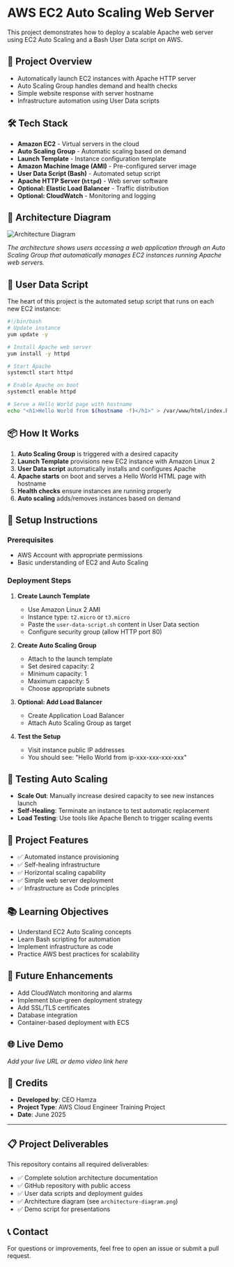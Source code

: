 # AWS EC2 Auto Scaling Web Server

This project demonstrates how to deploy a scalable Apache web server using EC2 Auto Scaling and a Bash User Data script on AWS.

## 🚀 Project Overview

- Automatically launch EC2 instances with Apache HTTP server
- Auto Scaling Group handles demand and health checks
- Simple website response with server hostname
- Infrastructure automation using User Data scripts

## 🛠️ Tech Stack

- **Amazon EC2** - Virtual servers in the cloud
- **Auto Scaling Group** - Automatic scaling based on demand
- **Launch Template** - Instance configuration template
- **Amazon Machine Image (AMI)** - Pre-configured server image
- **User Data Script (Bash)** - Automated setup script
- **Apache HTTP Server (`httpd`)** - Web server software
- **Optional: Elastic Load Balancer** - Traffic distribution
- **Optional: CloudWatch** - Monitoring and logging

## 🧩 Architecture Diagram

![Architecture Diagram](./architecture-diagram.png)

*The architecture shows users accessing a web application through an Auto Scaling Group that automatically manages EC2 instances running Apache web servers.*

## 📜 User Data Script

The heart of this project is the automated setup script that runs on each new EC2 instance:

```bash
#!/bin/bash
# Update instance
yum update -y

# Install Apache web server
yum install -y httpd

# Start Apache
systemctl start httpd

# Enable Apache on boot
systemctl enable httpd

# Serve a Hello World page with hostname
echo "<h1>Hello World from $(hostname -f)</h1>" > /var/www/html/index.html
```

## 📦 How It Works

1. **Auto Scaling Group** is triggered with a desired capacity
2. **Launch Template** provisions new EC2 instance with Amazon Linux 2
3. **User Data script** automatically installs and configures Apache
4. **Apache starts** on boot and serves a Hello World HTML page with hostname
5. **Health checks** ensure instances are running properly
6. **Auto scaling** adds/removes instances based on demand

## 🔧 Setup Instructions

### Prerequisites
- AWS Account with appropriate permissions
- Basic understanding of EC2 and Auto Scaling

### Deployment Steps

1. **Create Launch Template**
   - Use Amazon Linux 2 AMI
   - Instance type: `t2.micro` or `t3.micro`
   - Paste the `user-data-script.sh` content in User Data section
   - Configure security group (allow HTTP port 80)

2. **Create Auto Scaling Group**
   - Attach to the launch template
   - Set desired capacity: 2
   - Minimum capacity: 1
   - Maximum capacity: 5
   - Choose appropriate subnets

3. **Optional: Add Load Balancer**
   - Create Application Load Balancer
   - Attach Auto Scaling Group as target

4. **Test the Setup**
   - Visit instance public IP addresses
   - You should see: "Hello World from ip-xxx-xxx-xxx-xxx"

## 🧪 Testing Auto Scaling

- **Scale Out**: Manually increase desired capacity to see new instances launch
- **Self-Healing**: Terminate an instance to test automatic replacement
- **Load Testing**: Use tools like Apache Bench to trigger scaling events

## 📸 Project Features

- ✅ Automated instance provisioning
- ✅ Self-healing infrastructure
- ✅ Horizontal scaling capability
- ✅ Simple web server deployment
- ✅ Infrastructure as Code principles

## 📚 Learning Objectives

- Understand EC2 Auto Scaling concepts
- Learn Bash scripting for automation
- Implement infrastructure as code
- Practice AWS best practices for scalability

## 🎯 Future Enhancements

- Add CloudWatch monitoring and alarms
- Implement blue-green deployment strategy
- Add SSL/TLS certificates
- Database integration
- Container-based deployment with ECS

## 🌐 Live Demo

*Add your live URL or demo video link here*

## 🤝 Credits

- **Developed by**: CEO Hamza
- **Project Type**: AWS Cloud Engineer Training Project
- **Date**: June 2025

---

## 📋 Project Deliverables

This repository contains all required deliverables:
- ✅ Complete solution architecture documentation
- ✅ GitHub repository with public access
- ✅ User data scripts and deployment guides
- ✅ Architecture diagram (see `architecture-diagram.png`)
- ✅ Demo script for presentations

## 📞 Contact

For questions or improvements, feel free to open an issue or submit a pull request.
